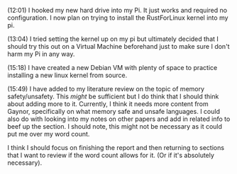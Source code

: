 
(12:01)
I hooked my new hard drive into my Pi. It just works and required no configuration. I now plan on trying to install the RustForLinux kernel into my pi.

(13:04)
I tried setting the kernel up on my pi but ultimately decided that I should try this out on a Virtual Machine beforehand just to make sure I don't harm my Pi in any way.

(15:18)
I have created a new Debian VM with plenty of space to practice installing a new linux kernel from source.

(15:49)
I have added to my literature review on the topic of memory safety/unsafety. This *might* be sufficient but I do think that I should think about adding more to it. Currently, I think it needs more content from Gaynor, specifically on what memory safe and unsafe languages. I could also do with looking into my notes on other papers and add in related info to beef up the section. I should note, this might not be necessary as it could put me over my word count. 

I think I should focus on finishing the report and then returning to sections that I want to review if the word count allows for it. (Or if it's absolutely necessary).

